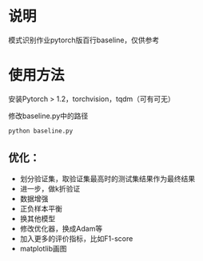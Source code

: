 # 说明
模式识别作业pytorch版百行baseline，仅供参考

# 使用方法
安装Pytorch > 1.2，torchvision，tqdm（可有可无）

修改baseline.py中的路径
```bash
python baseline.py
```

## 优化：
* 划分验证集，取验证集最高时的测试集结果作为最终结果
* 进一步，做k折验证
* 数据增强
* 正负样本平衡
* 换其他模型
* 修改优化器，换成Adam等
* 加入更多的评价指标，比如F1-score
* matplotlib画图
